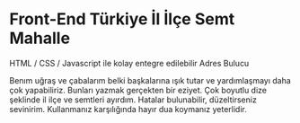 # Front-End Türkiye İl İlçe Semt Mahalle
HTML / CSS / Javascript ile kolay entegre edilebilir Adres Bulucu

Benım uğraş ve çabalarım belki başkalarına ışık tutar ve yardımlaşmayı daha çok yapabiliriz. Bunları yazmak gerçekten bir eziyet. Çok boyutlu dize şeklinde il ilçe ve semtleri
ayırdım. Hatalar bulunabilir, düzeltirseniz sevinirim. Kullanmanız karşılığında hayır dua koymanız yeterlidir.
 

